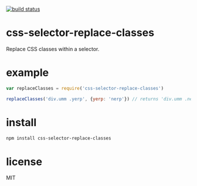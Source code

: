 [![build status](https://secure.travis-ci.org/andrezsanchez/css-selector-replace-classes.png)](http://travis-ci.org/andrezsanchez/css-selector-replace-classes)

# css-selector-replace-classes

Replace CSS classes within a selector.

# example

```javascript
var replaceClasses = require('css-selector-replace-classes')

replaceClasses('div.umm .yerp', {yerp: 'nerp'}) // returns 'div.umm .nerp'
```

# install
```bash
npm install css-selector-replace-classes
```

# license
MIT
